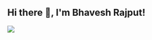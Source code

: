 ## Hi there 👋, I'm Bhavesh Rajput!

![](https://komarev.com/ghpvc/?username=bhaveshrajput99&color=red&style=plastic)
<!--
**bhaveshrajput99/bhaveshrajput99** is a ✨ _special_ ✨ repository because its `README.md` (this file) appears on your GitHub profile.

Here are some ideas to get you started:

- 🔭 I’m currently working on ...
- 🌱 I’m currently learning ...
- 👯 I’m looking to collaborate on ...
- 🤔 I’m looking for help with ...
- 💬 Ask me about ...
- 📫 How to reach me: ...
- 😄 Pronouns: ...
- ⚡ Fun fact: ...
-->
